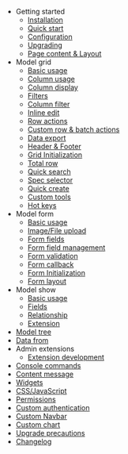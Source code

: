 - Getting started
  - [Installation](installation.md)
  - [Quick start](quick-start.md)
  - [Configuration](configuration.md)
  - [Upgrading](updating.md)
  - [Page content & Layout](content-layout.md)
- Model grid
  - [Basic usage](model-grid.md)
  - [Column usage](model-grid-column.md)
  - [Column display](model-grid-column-display.md)
  - [Filters](model-grid-filters.md)
  - [Column filter](model-grid-column-filter.md)
  - [Inline edit](model-grid-inline-edit.md)
  - [Row actions](model-grid-actions.md)
  - [Custom row & batch actions](model-grid-custom-actions.md)
  - [Data export](model-grid-export.md)
  - [Header & Footer](model-grid-header-footer.md)
  - [Grid Initialization](model-grid-init.md)
  - [Total row](model-grid-total-row.md)
  - [Quick search](model-grid-quick-search.md)
  - [Spec selector](model-grid-spec-selector.md)
  - [Quick create](model-grid-quick-create.md)
  - [Custom tools](model-grid-custom-tools.md)
  - [Hot keys](model-grid-hotkeys.md)
- Model form
  - [Basic usage](model-form.md)
  - [Image/File upload](model-form-upload.md)
  - [Form fields](model-form-fields.md)
  - [Form field management](model-form-field-management.md)
  - [Form validation](model-form-validation.md)
  - [Form callback](model-form-callback.md)
  - [Form Initialization](model-form-init.md)
  - [Form layout](model-form-layout.md)
- Model show
  - [Basic usage](model-show.md)
  - [Fields](model-show-fields.md)
  - [Relationship](model-show-relationship.md)
  - [Extension](model-show-extension.md)
- [Model tree](model-tree.md)
- [Data from](data-form.md)
- Admin extensions
  - [Extension development](extension-development.md)
- [Console commands](commands.md)
- [Content message](content-message.md)
- [Widgets](widgets.md)
- [CSS/JavaScript](frontend.md)
- [Permissions](permission.md)
- [Custom authentication](custom-authentication.md)
- [Custom Navbar](custom-navbar.md)
- [Custom chart](custom-chart.md)
- [Upgrade precautions](upgrade.md)
- [Changelog](changelog.md)

